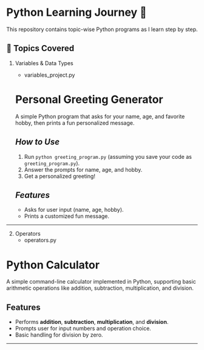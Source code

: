 # Python Learning Journey 🐍

This repository contains topic-wise Python programs as I learn step by step.

## 📘 Topics Covered

1. Variables & Data Types
    - variables_project.py
   # Personal Greeting Generator
    A simple Python program that asks for your name, age, and favorite hobby, then prints a fun personalized message.

    ## **_How to Use_**
    1. Run `python greeting_program.py` (assuming you save your code as `greeting_program.py`).
    2. Answer the prompts for name, age, and hobby.
    3. Get a personalized greeting!

    ## **_Features_**
    - Asks for user input (name, age, hobby).
    - Prints a customized fun message.
-------------------------------------------------------------------------------------------------------------------------------------------------------------
     

2. Operators
    - operators.py
   

# Python Calculator

A simple command-line calculator implemented in Python, supporting basic arithmetic operations like addition, subtraction, multiplication, and division.

## Features
- Performs **addition**, **subtraction**, **multiplication**, and **division**.
- Prompts user for input numbers and operation choice.
- Basic handling for division by zero.
---------------------------------------------------------------------------------------------------------------------------------------------------------------



   
  

